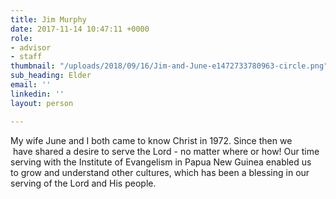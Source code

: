 ```yaml
---
title: Jim Murphy
date: 2017-11-14 10:47:11 +0000
role:
- advisor
- staff
thumbnail: "/uploads/2018/09/16/Jim-and-June-e1472733780963-circle.png"
sub_heading: Elder
email: ''
linkedin: ''
layout: person

---
```

My wife June and I both came to know Christ in 1972. Since then we  have shared a desire to serve the Lord - no matter where or how! Our time serving with the Institute of Evangelism in Papua New Guinea enabled us to grow and understand other cultures, which has been a blessing in our serving of the Lord and His people.